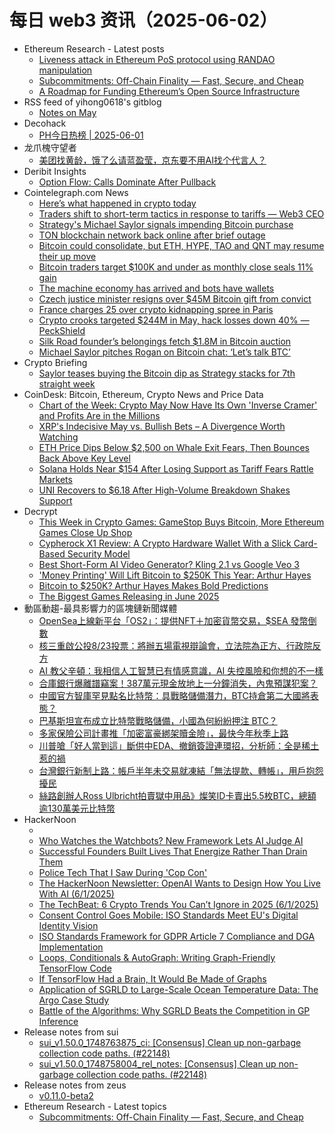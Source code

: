# 每日 web3 资讯（2025-06-02）

- Ethereum Research - Latest posts
  - [Liveness attack in Ethereum PoS protocol using RANDAO manipulation](https://ethresear.ch/t/liveness-attack-in-ethereum-pos-protocol-using-randao-manipulation/22241#post_3)
  - [Subcommitments: Off-Chain Finality — Fast, Secure, and Cheap](https://ethresear.ch/t/subcommitments-off-chain-finality-fast-secure-and-cheap/22510#post_1)
  - [A Roadmap for Funding Ethereum’s Open Source Infrastructure](https://ethresear.ch/t/a-roadmap-for-funding-ethereum-s-open-source-infrastructure/22278#post_10)
- RSS feed of yihong0618's gitblog
  - [Notes on May](https://github.com/yihong0618/gitblog/issues/318)
- Decohack
  - [PH今日热榜 | 2025-06-01](https://decohack.com/producthunt-daily-2025-06-01/)
- 龙爪槐守望者
  - [美团找黄龄，饿了么请蓝盈莹，京东要不用AI找个代言人？](https://www.ftium4.com/Meituan-Eleme-JD-AI-Spokesperson.html)
- Deribit Insights
  - [Option Flow: Calls Dominate After Pullback](https://insights.deribit.com/option-flows/option-flow-calls-dominate-after-pullback/)
- Cointelegraph.com News
  - [Here’s what happened in crypto today](https://cointelegraph.com/news/what-happened-in-crypto-today?utm_source=rss_feed&utm_medium=rss&utm_campaign=rss_partner_inbound)
  - [Traders shift to short-term tactics in response to tariffs — Web3 CEO](https://cointelegraph.com/news/traders-shift-short-term-tactics-response-tariffs?utm_source=rss_feed&utm_medium=rss&utm_campaign=rss_partner_inbound)
  - [Strategy&#039;s Michael Saylor signals impending Bitcoin purchase](https://cointelegraph.com/news/strategy-saylor-signals-impending-bitcoin-purchase?utm_source=rss_feed&utm_medium=rss&utm_campaign=rss_partner_inbound)
  - [TON blockchain network back online after brief outage](https://cointelegraph.com/news/ton-back-online-after-outage?utm_source=rss_feed&utm_medium=rss&utm_campaign=rss_partner_inbound)
  - [Bitcoin could consolidate, but ETH, HYPE, TAO and QNT may resume their up move](https://cointelegraph.com/news/bitcoin-consolidate-but-eth-hype-tao-and-qnt-may-resume-their-up-move?utm_source=rss_feed&utm_medium=rss&utm_campaign=rss_partner_inbound)
  - [Bitcoin traders target $100K and under as monthly close seals 11% gain](https://cointelegraph.com/news/bitcoin-traders-target-100k-and-under-monthly-close-seals-11-gain?utm_source=rss_feed&utm_medium=rss&utm_campaign=rss_partner_inbound)
  - [The machine economy has arrived and bots have wallets](https://cointelegraph.com/news/the-machine-economy-has-arrived-and-bots-have-wallets?utm_source=rss_feed&utm_medium=rss&utm_campaign=rss_partner_inbound)
  - [Czech justice minister resigns over $45M Bitcoin gift from convict](https://cointelegraph.com/news/czech-justice-minister-resigns-bitcoin-donation-scandal?utm_source=rss_feed&utm_medium=rss&utm_campaign=rss_partner_inbound)
  - [France charges 25 over crypto kidnapping spree in Paris](https://cointelegraph.com/news/france-charges-25-over-crypto-kidnapping-spree-paris?utm_source=rss_feed&utm_medium=rss&utm_campaign=rss_partner_inbound)
  - [Crypto crooks targeted $244M in May, hack losses down 40% — PeckShield](https://cointelegraph.com/news/crypto-hacks-may-down-cetus-sui-cork-protocol-peckshield?utm_source=rss_feed&utm_medium=rss&utm_campaign=rss_partner_inbound)
  - [Silk Road founder’s belongings fetch $1.8M in Bitcoin auction](https://cointelegraph.com/news/ross-ulbricht-auction-nets-1-8m-in-bitcoin?utm_source=rss_feed&utm_medium=rss&utm_campaign=rss_partner_inbound)
  - [Michael Saylor pitches Rogan on Bitcoin chat: ‘Let’s talk BTC’](https://cointelegraph.com/news/strategy-michael-saylor-bitcoin-conversation-joe-rogan-proposal?utm_source=rss_feed&utm_medium=rss&utm_campaign=rss_partner_inbound)
- Crypto Briefing
  - [Saylor teases buying the Bitcoin dip as Strategy stacks for 7th straight week](https://cryptobriefing.com/michael-saylor-bitcoin-buying/)
- CoinDesk: Bitcoin, Ethereum, Crypto News and Price Data
  - [Chart of the Week: Crypto May Now Have Its Own 'Inverse Cramer' and Profits Are in the Millions](https://www.coindesk.com/markets/2025/06/01/chart-of-the-week-crypto-may-now-have-its-own-inverse-cramer-and-profits-are-in-the-millions)
  - [XRP's Indecisive May vs. Bullish Bets – A Divergence Worth Watching](https://www.coindesk.com/markets/2025/06/01/xrp-s-indecisive-may-vs-bullish-bets-a-divergence-worth-watching)
  - [ETH Price Dips Below $2,500 on Whale Exit Fears, Then Bounces Back Above Key Level](https://www.coindesk.com/markets/2025/06/01/eth-price-dips-below-usd2-500-on-whale-exit-fears-then-bounces-back-above-key-level)
  - [Solana Holds Near $154 After Losing Support as Tariff Fears Rattle Markets](https://www.coindesk.com/markets/2025/06/01/solana-holds-near-154-after-losing-support-as-tariff-fears-rattle-markets)
  - [UNI Recovers to $6.18 After High-Volume Breakdown Shakes Support](https://www.coindesk.com/markets/2025/06/01/uni-recovers-to-usd6-18-after-high-volume-breakdown-shakes-support)
- Decrypt
  - [This Week in Crypto Games: GameStop Buys Bitcoin, More Ethereum Games Close Up Shop](https://decrypt.co/323037/this-week-crypto-games-gamestop-bitcoin-ethereum-offline)
  - [Cypherock X1 Review: A Crypto Hardware Wallet With a Slick Card-Based Security Model](https://decrypt.co/323050/cypherock-x1-review-crypto-hardware-wallet-card-based-security)
  - [Best Short-Form AI Video Generator? Kling 2.1 vs Google Veo 3](https://decrypt.co/323056/best-short-form-ai-video-generator-kling-google-veo)
  - ['Money Printing' Will Lift Bitcoin to $250K This Year: Arthur Hayes](https://decrypt.co/323135/money-printing-lift-bitcoin-250k-this-year-arthur-hayes)
  - [Bitcoin to $250K? Arthur Hayes Makes Bold Predictions](https://decrypt.co/videos/interviews/EMTC8u3v/bitcoin-to-250k-arthur-hayes-makes-bold-predictions)
  - [The Biggest Games Releasing in June 2025](https://decrypt.co/322982/biggest-games-releasing-june-2025)
- 動區動趨-最具影響力的區塊鏈新聞媒體
  - [OpenSea上線新平台「OS2」：提供NFT＋加密貨幣交易，$SEA 發幣倒數](https://www.blocktempo.com/opensea-is-finally-going-to-issue-a-coin/)
  - [核三重啟公投8/23投票：將辦五場電視辯論會，立法院為正方、行政院反方](https://www.blocktempo.com/the-referendum-on-restarting-the-nuclear-power-plant-will-be-held-on-auguest/)
  - [AI 教父辛頓：我相信人工智慧已有情感意識，AI 失控風險和你想的不一樣](https://www.blocktempo.com/ai-godfather-hinton-explains-is-artificial-intelligence-conscious/)
  - [合庫銀行爆離譜竊案！387萬元現金放地上一分鐘消失，內鬼預謀犯案？](https://www.blocktempo.com/nearly-4-million-yuan-in-cash-stolen-from-hekuang-bank/)
  - [中國官方智庫罕見點名比特幣：具戰略儲備潛力，BTC持倉第二大國將表態？](https://www.blocktempo.com/china-official-think-tank-rarely-mentions-bitcoin/)
  - [巴基斯坦宣布成立比特幣戰略儲備，小國為何紛紛押注 BTC？](https://www.blocktempo.com/pakistan-follows-up-with-national-strategic-bitcoin-reserves/)
  - [多家保險公司計畫推「加密富豪綁架贖金險」，最快今年秋季上路](https://www.blocktempo.com/crypto-kidnapping-insurance-demand-surges/)
  - [川普嗆「好人當到這」斷供中EDA、撤銷簽證連環招，分析師：全是稀土惹的禍](https://www.blocktempo.com/us-china-trade-truce-breaks-down-over-rare-earths/)
  - [台灣銀行新制上路：帳戶半年未交易就凍結「無法提款、轉帳」，用戶抱怨擾民](https://www.blocktempo.com/bank-of-taiwan-inactive-account-measures-trigger-debate-on-security-and-convenience/)
  - [絲路創辦人Ross Ulbricht拍賣獄中用品》燦笑ID卡賣出5.5枚BTC，總額逾130萬美元比特幣](https://www.blocktempo.com/ulbricht-prison-auction-bitcoin-18m/)
- HackerNoon
  - [](https://hackernoon.com/?source=rss)
  - [Who Watches the Watchbots? New Framework Lets AI Judge AI](https://hackernoon.com/who-watches-the-watchbots-new-framework-lets-ai-judge-ai?source=rss)
  - [Successful Founders Built Lives That Energize Rather Than Drain Them](https://hackernoon.com/successful-founders-built-lives-that-energize-rather-than-drain-them?source=rss)
  - [Police Tech That I Saw During 'Cop Con'](https://hackernoon.com/police-tech-that-i-saw-during-cop-con?source=rss)
  - [The HackerNoon Newsletter: OpenAI Wants to Design How You Live With AI (6/1/2025)](https://hackernoon.com/6-1-2025-newsletter?source=rss)
  - [The TechBeat: 6 Crypto Trends You Can’t Ignore in 2025 (6/1/2025)](https://hackernoon.com/6-1-2025-techbeat?source=rss)
  - [Consent Control Goes Mobile: ISO Standards Meet EU's Digital Identity Vision](https://hackernoon.com/consent-control-goes-mobile-iso-standards-meet-eus-digital-identity-vision?source=rss)
  - [ISO Standards Framework for GDPR Article 7 Compliance and DGA Implementation](https://hackernoon.com/iso-standards-framework-for-gdpr-article-7-compliance-and-dga-implementation?source=rss)
  - [Loops, Conditionals & AutoGraph: Writing Graph-Friendly TensorFlow Code](https://hackernoon.com/loops-conditionals-and-autograph-writing-graph-friendly-tensorflow-code?source=rss)
  - [If TensorFlow Had a Brain, It Would Be Made of Graphs](https://hackernoon.com/if-tensorflow-had-a-brain-it-would-be-made-of-graphs?source=rss)
  - [Application of SGRLD to Large-Scale Ocean Temperature Data: The Argo Case Study](https://hackernoon.com/application-of-sgrld-to-large-scale-ocean-temperature-data-the-argo-case-study?source=rss)
  - [Battle of the Algorithms: Why SGRLD Beats the Competition in GP Inference](https://hackernoon.com/battle-of-the-algorithms-why-sgrld-beats-the-competition-in-gp-inference?source=rss)
- Release notes from sui
  - [sui_v1.50.0_1748763875_ci: [Consensus] Clean up non-garbage collection code paths. (#22148)](https://github.com/MystenLabs/sui/releases/tag/sui_v1.50.0_1748763875_ci)
  - [sui_v1.50.0_1748758004_rel_notes: [Consensus] Clean up non-garbage collection code paths. (#22148)](https://github.com/MystenLabs/sui/releases/tag/sui_v1.50.0_1748758004_rel_notes)
- Release notes from zeus
  - [v0.11.0-beta2](https://github.com/ZeusLN/zeus/releases/tag/v0.11.0-beta2)
- Ethereum Research - Latest topics
  - [Subcommitments: Off-Chain Finality — Fast, Secure, and Cheap](https://ethresear.ch/t/subcommitments-off-chain-finality-fast-secure-and-cheap/22510)
